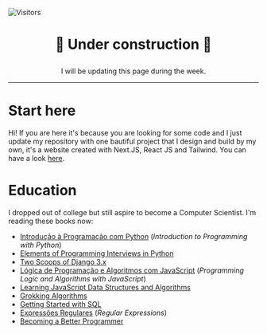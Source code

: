 ![Visitors](https://api.visitorbadge.io/api/visitors?path=https%3A%2F%2Fgithub.com%2FEwerton12F&countColor=%23263759)

# <p align="center">🚧 Under construction 🚧</p>

<p align="center">I will be updating this page during the week.</p>

--- 

# Start here 

Hi! If you are here it's because you are looking for some code and I just update
my repository with one bautiful project that I design and build by my own, it's
a website created with Next.JS, React JS and Tailwind. You can have a look [here](https://github.com/Ewerton12F/test-website).

# Education

I dropped out of college but still aspire to become a Computer Scientist. I'm reading
these books now:

- [Introdução à Programação com Python][python-book-1]
  (*Introduction to Programming with Python*)
- [Elements of Programming Interviews in Python][python-book-2]
- [Two Scoops of Django 3.x][django-book-1]
- [Lógica de Programação e Algoritmos com JavaScript][javascript-book-1]
  (*Programming Logic and Algorithms with JavaScript*)
- [Learning JavaScript Data Structures and Algorithms][javascript-book-2]
- [Grokking Algorithms][algorithms-book-1]
- [Getting Started with SQL][sql-book-1]
- [Expressões Regulares][regex-book-1]
  (*Regular Expressions*)
- [Becoming a Better Programmer][programming-book-1]


[python-book-1]: https://a.co/d/fXOLCsJ
[python-book-2]: https://a.co/d/fHX5h4A
[django-book-1]: https://www.feldroy.com/books/two-scoops-of-django-3-x
[javascript-book-1]: https://a.co/d/1obfWad
[javascript-book-2]: https://a.co/d/bc5wUyl
[algorithms-book-1]: https://a.co/d/32bcRlj
[sql-book-1]: https://a.co/d/eh60QZn
[regex-book-1]: https://a.co/d/1gV0ipj
[programming-book-1]: https://a.co/d/4AlwwT1